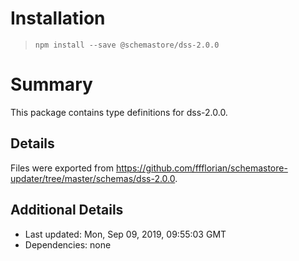 # Installation
> `npm install --save @schemastore/dss-2.0.0`

# Summary
This package contains type definitions for dss-2.0.0.

## Details
Files were exported from https://github.com/ffflorian/schemastore-updater/tree/master/schemas/dss-2.0.0.

## Additional Details
* Last updated: Mon, Sep 09, 2019, 09:55:03 GMT
* Dependencies: none
